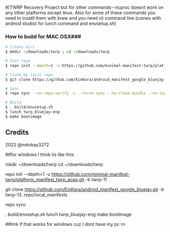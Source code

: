 #[TWRP Recovery Project but for other  commands--ncproc doesnt work on any other platforms except linux. Also for some of these commands you need to insatll them with brew and you need cli command line (comes with android studio) for lunch command and envsetup.sh]

### How to build for MAC OSX###

```bash
# Create dirs
$ mkdir ~/downloads/twrp ; cd ~/downloads/twrp

# Init repo
$ repo init --depth=1 -u https://github.com/minimal-manifest-twrp/platform_manifest_twrp_aosp.git -b twrp-11

# Clone my local repo
$ git clone https://github.com/EinKara/android_manifest_google_bluejay.git -b twrp-13 .repo/local_manifests

# Sync
$ repo sync --no-repo-verify -c --force-sync --no-clone-bundle --no-tags --optimized-fetch --prune -j`sysctl -n hw.ncpu`

# Build
$ . build/envsetup.sh
$ lunch twrp_bluejay-eng
$ make bootimage
```

## Credits
2022 @notokay3272

##for windows I think its like this:

mkdir ~/downloads/twrp
cd ~/downloads/twrp


repo init --depth=1 -u https://github.com/minimal-manifest-twrp/platform_manifest_twrp_aosp.git -b twrp-11

git clone https://github.com/EinKara/android_manifest_google_bluejay.git -b twrp-13 .repo/local_manifests

repo sync

. build/envsetup.sh
lunch twrp_bluejay-eng
make bootimage


##lmk if that works for windows cuz I dont have my pc rn

